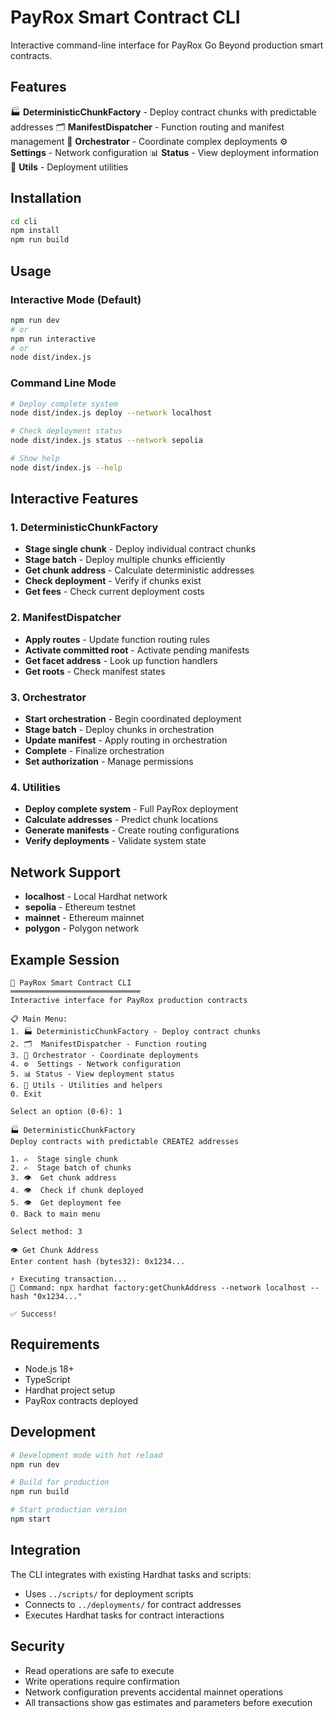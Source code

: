 # PayRox Smart Contract CLI

Interactive command-line interface for PayRox Go Beyond production smart contracts.

## Features

🏭 **DeterministicChunkFactory** - Deploy contract chunks with predictable addresses 🗂️
**ManifestDispatcher** - Function routing and manifest management 🎯 **Orchestrator** - Coordinate
complex deployments ⚙️ **Settings** - Network configuration 📊 **Status** - View deployment
information 🔧 **Utils** - Deployment utilities

## Installation

```bash
cd cli
npm install
npm run build
```

## Usage

### Interactive Mode (Default)

```bash
npm run dev
# or
npm run interactive
# or
node dist/index.js
```

### Command Line Mode

```bash
# Deploy complete system
node dist/index.js deploy --network localhost

# Check deployment status
node dist/index.js status --network sepolia

# Show help
node dist/index.js --help
```

## Interactive Features

### 1. DeterministicChunkFactory

- **Stage single chunk** - Deploy individual contract chunks
- **Stage batch** - Deploy multiple chunks efficiently
- **Get chunk address** - Calculate deterministic addresses
- **Check deployment** - Verify if chunks exist
- **Get fees** - Check current deployment costs

### 2. ManifestDispatcher

- **Apply routes** - Update function routing rules
- **Activate committed root** - Activate pending manifests
- **Get facet address** - Look up function handlers
- **Get roots** - Check manifest states

### 3. Orchestrator

- **Start orchestration** - Begin coordinated deployment
- **Stage batch** - Deploy chunks in orchestration
- **Update manifest** - Apply routing in orchestration
- **Complete** - Finalize orchestration
- **Set authorization** - Manage permissions

### 4. Utilities

- **Deploy complete system** - Full PayRox deployment
- **Calculate addresses** - Predict chunk locations
- **Generate manifests** - Create routing configurations
- **Verify deployments** - Validate system state

## Network Support

- **localhost** - Local Hardhat network
- **sepolia** - Ethereum testnet
- **mainnet** - Ethereum mainnet
- **polygon** - Polygon network

## Example Session

```
🚀 PayRox Smart Contract CLI
═════════════════════════════
Interactive interface for PayRox production contracts

📋 Main Menu:
1. 🏭 DeterministicChunkFactory - Deploy contract chunks
2. 🗂️  ManifestDispatcher - Function routing
3. 🎯 Orchestrator - Coordinate deployments
4. ⚙️  Settings - Network configuration
5. 📊 Status - View deployment status
6. 🔧 Utils - Utilities and helpers
0. Exit

Select an option (0-6): 1

🏭 DeterministicChunkFactory
Deploy contracts with predictable CREATE2 addresses

1. ✍️  Stage single chunk
2. ✍️  Stage batch of chunks
3. 👁️  Get chunk address
4. 👁️  Check if chunk deployed
5. 👁️  Get deployment fee
0. Back to main menu

Select method: 3

👁️ Get Chunk Address
Enter content hash (bytes32): 0x1234...

⚡ Executing transaction...
📡 Command: npx hardhat factory:getChunkAddress --network localhost --hash "0x1234..."

✅ Success!
```

## Requirements

- Node.js 18+
- TypeScript
- Hardhat project setup
- PayRox contracts deployed

## Development

```bash
# Development mode with hot reload
npm run dev

# Build for production
npm run build

# Start production version
npm start
```

## Integration

The CLI integrates with existing Hardhat tasks and scripts:

- Uses `../scripts/` for deployment scripts
- Connects to `../deployments/` for contract addresses
- Executes Hardhat tasks for contract interactions

## Security

- Read operations are safe to execute
- Write operations require confirmation
- Network configuration prevents accidental mainnet operations
- All transactions show gas estimates and parameters before execution
